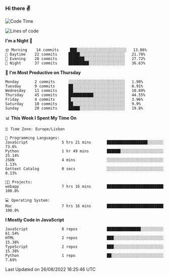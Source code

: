 ### Hi there :v:

<!--
**eusebioaddsilva/eusebioaddsilva** is a ✨ _special_ ✨ repository because its `README.md` (this file) appears on your GitHub profile.

<!--START_SECTION:waka-->
![Code Time](http://img.shields.io/badge/Code%20Time-26%20hrs%203%20mins-blue)

![Lines of code](https://img.shields.io/badge/From%20Hello%20World%20I%27ve%20Written-644%20Thousand%20lines%20of%20code-blue)

**I'm a Night 🦉** 

```text
🌞 Morning    14 commits     ███░░░░░░░░░░░░░░░░░░░░░░   13.86% 
🌆 Daytime    22 commits     █████░░░░░░░░░░░░░░░░░░░░   21.78% 
🌃 Evening    28 commits     ███████░░░░░░░░░░░░░░░░░░   27.72% 
🌙 Night      37 commits     █████████░░░░░░░░░░░░░░░░   36.63%

```
📅 **I'm Most Productive on Thursday** 

```text
Monday       2 commits      ░░░░░░░░░░░░░░░░░░░░░░░░░   1.98% 
Tuesday      9 commits      ██░░░░░░░░░░░░░░░░░░░░░░░   8.91% 
Wednesday    11 commits     ██░░░░░░░░░░░░░░░░░░░░░░░   10.89% 
Thursday     45 commits     ███████████░░░░░░░░░░░░░░   44.55% 
Friday       4 commits      █░░░░░░░░░░░░░░░░░░░░░░░░   3.96% 
Saturday     10 commits     ██░░░░░░░░░░░░░░░░░░░░░░░   9.9% 
Sunday       20 commits     █████░░░░░░░░░░░░░░░░░░░░   19.8%

```


📊 **This Week I Spent My Time On** 

```text
⌚︎ Time Zone: Europe/Lisbon

💬 Programming Languages: 
JavaScript               5 hrs 21 mins       ██████████████████░░░░░░░   73.6% 
Python                   1 hr 49 mins        ██████░░░░░░░░░░░░░░░░░░░   25.14% 
JSON                     4 mins              ░░░░░░░░░░░░░░░░░░░░░░░░░   1.13% 
Gettext Catalog          0 secs              ░░░░░░░░░░░░░░░░░░░░░░░░░   0.13%

🐱‍💻 Projects: 
webapp                   7 hrs 16 mins       █████████████████████████   100.0%

💻 Operating System: 
Mac                      7 hrs 16 mins       █████████████████████████   100.0%

```

**I Mostly Code in JavaScript** 

```text
JavaScript               8 repos             ███████████████░░░░░░░░░░   61.54% 
HTML                     2 repos             ███░░░░░░░░░░░░░░░░░░░░░░   15.38% 
TypeScript               2 repos             ███░░░░░░░░░░░░░░░░░░░░░░   15.38% 
Python                   1 repo              ██░░░░░░░░░░░░░░░░░░░░░░░   7.69%

```



 Last Updated on 26/08/2022 16:25:46 UTC
<!--END_SECTION:waka-->
